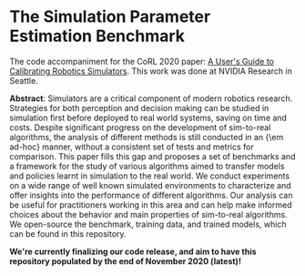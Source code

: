 # The Simulation Parameter Estimation Benchmark

The code accompaniment for the CoRL 2020 paper: [A User's Guide to Calibrating Robotics Simulators](#). This work was done at NVIDIA Research in Seattle.

**Abstract**: Simulators are a critical component of modern robotics research. Strategies for both perception and decision making can be studied in simulation first before deployed to real world systems, saving on time and costs. Despite significant progress on the development of sim-to-real algorithms, the analysis of different methods is still conducted in an {\em ad-hoc} manner, without a consistent set of tests and metrics for comparison. This paper fills this gap and proposes a set of benchmarks and a framework for the study of various algorithms aimed to transfer models and policies learnt in simulation to the real world. We conduct experiments on a wide range of well known simulated environments to characterize and offer insights into the performance of different algorithms. Our analysis can be useful for practitioners working in this area and can help make informed choices about the behavior and main properties of sim-to-real algorithms. We open-source the benchmark, training data, and trained models, which can be found in this repository.

**We're currently finalizing our code release, and aim to have this repository populated by the end of November 2020 (latest)!**
